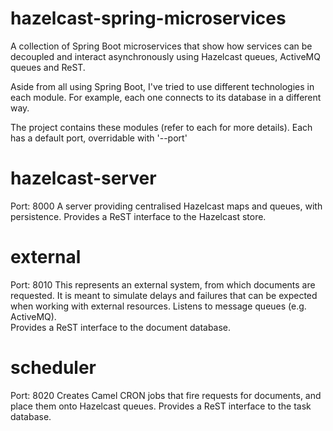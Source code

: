 # hazelcast-spring-microservices

A collection of Spring Boot microservices that show how services can be decoupled and interact 
asynchronously using Hazelcast queues, ActiveMQ queues and ReST.

Aside from all using Spring Boot, I've tried to use different technologies in each module. For example, each one
connects to its database in a different way.   

The project contains these modules (refer to each for more details). Each has a default port, overridable with '--port'

# hazelcast-server

Port: 8000
A server providing centralised Hazelcast maps and queues, with persistence.
Provides a ReST interface to the Hazelcast store. 

# external

Port: 8010
This represents an external system, from which documents are requested. It is meant to simulate
delays and failures that can be expected when working with external resources. Listens to message queues 
(e.g. ActiveMQ).  
Provides a ReST interface to the document database.

# scheduler 

Port: 8020
Creates Camel CRON jobs that fire requests for documents, and place them onto Hazelcast queues.
Provides a ReST interface to the task database.
 